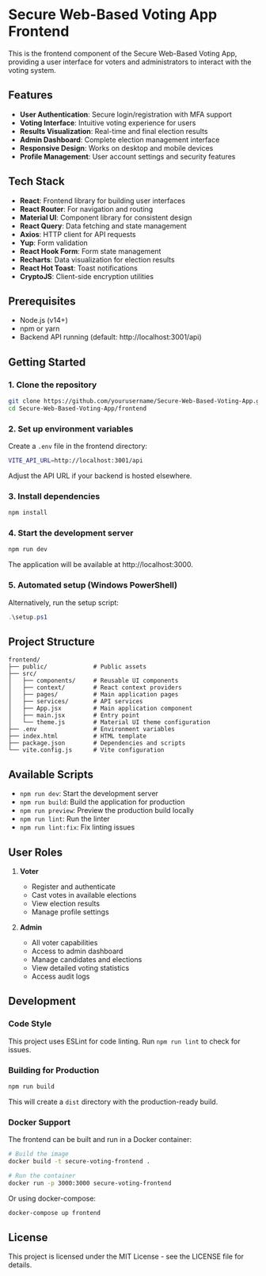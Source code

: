 # Secure Web-Based Voting App Frontend

This is the frontend component of the Secure Web-Based Voting App, providing a user interface for voters and administrators to interact with the voting system.

## Features

- **User Authentication**: Secure login/registration with MFA support
- **Voting Interface**: Intuitive voting experience for users
- **Results Visualization**: Real-time and final election results
- **Admin Dashboard**: Complete election management interface
- **Responsive Design**: Works on desktop and mobile devices
- **Profile Management**: User account settings and security features

## Tech Stack

- **React**: Frontend library for building user interfaces
- **React Router**: For navigation and routing
- **Material UI**: Component library for consistent design
- **React Query**: Data fetching and state management
- **Axios**: HTTP client for API requests
- **Yup**: Form validation
- **React Hook Form**: Form state management
- **Recharts**: Data visualization for election results
- **React Hot Toast**: Toast notifications
- **CryptoJS**: Client-side encryption utilities

## Prerequisites

- Node.js (v14+)
- npm or yarn
- Backend API running (default: http://localhost:3001/api)

## Getting Started

### 1. Clone the repository

```bash
git clone https://github.com/yourusername/Secure-Web-Based-Voting-App.git
cd Secure-Web-Based-Voting-App/frontend
```

### 2. Set up environment variables

Create a `.env` file in the frontend directory:

```bash
VITE_API_URL=http://localhost:3001/api
```

Adjust the API URL if your backend is hosted elsewhere.

### 3. Install dependencies

```bash
npm install
```

### 4. Start the development server

```bash
npm run dev
```

The application will be available at http://localhost:3000.

### 5. Automated setup (Windows PowerShell)

Alternatively, run the setup script:

```powershell
.\setup.ps1
```

## Project Structure

```
frontend/
├── public/             # Public assets
├── src/
│   ├── components/     # Reusable UI components
│   ├── context/        # React context providers
│   ├── pages/          # Main application pages
│   ├── services/       # API services
│   ├── App.jsx         # Main application component
│   ├── main.jsx        # Entry point
│   └── theme.js        # Material UI theme configuration
├── .env                # Environment variables
├── index.html          # HTML template
├── package.json        # Dependencies and scripts
└── vite.config.js      # Vite configuration
```

## Available Scripts

- `npm run dev`: Start the development server
- `npm run build`: Build the application for production
- `npm run preview`: Preview the production build locally
- `npm run lint`: Run the linter
- `npm run lint:fix`: Fix linting issues

## User Roles

1. **Voter**
   - Register and authenticate
   - Cast votes in available elections
   - View election results
   - Manage profile settings

2. **Admin**
   - All voter capabilities
   - Access to admin dashboard
   - Manage candidates and elections
   - View detailed voting statistics
   - Access audit logs

## Development

### Code Style

This project uses ESLint for code linting. Run `npm run lint` to check for issues.

### Building for Production

```bash
npm run build
```

This will create a `dist` directory with the production-ready build.

### Docker Support

The frontend can be built and run in a Docker container:

```bash
# Build the image
docker build -t secure-voting-frontend .

# Run the container
docker run -p 3000:3000 secure-voting-frontend
```

Or using docker-compose:

```bash
docker-compose up frontend
```

## License

This project is licensed under the MIT License - see the LICENSE file for details.
